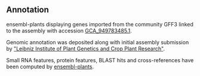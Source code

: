 **Annotation**
----------

ensembl-plants displaying genes imported from the community GFF3 linked to the assembly with accession [GCA\_949783485.1](http://www.ebi.ac.uk/ena/data/view/GCA_949783485.1).

Genomic annotation was deposited along with initial assembly submission by ["Leibniz Institute of Plant Genetics and Crop Plant Research"](https://www.ipk-gatersleben.de/en/).

Small RNA features, protein features, BLAST hits and cross-references have been
computed by [ensembl-plants](https://plants.ensembl.org/info/genome/annotation/index.html).

